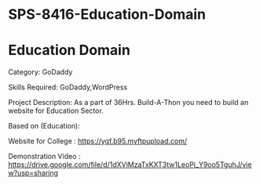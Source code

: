 # SPS-8416-Education-Domain
<h1> Education Domain </h1>

Category: GoDaddy

Skills Required:
GoDaddy,WordPress

Project Description:
As a part of 36Hrs. Build-A-Thon you need to build an website for Education Sector.

Based on (Education):

Website for College :
https://ygf.b95.myftpupload.com/

Demonstration Video : https://drive.google.com/file/d/1dXVjMzaTxKXT3tw1LeoPj_Y9oo5TguhJ/view?usp=sharing
